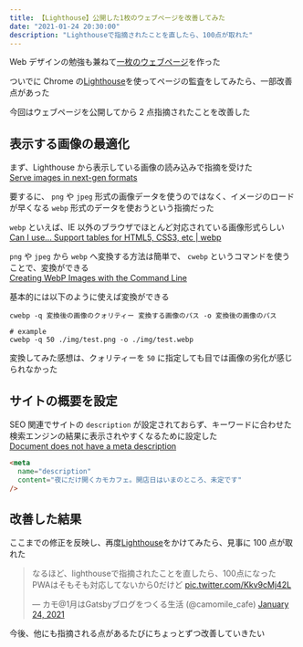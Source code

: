 ```yaml
---
title: 【Lighthouse】公開した1枚のウェブページを改善してみた
date: "2021-01-24 20:30:00"
description: "Lighthouseで指摘されたことを直したら、100点が取れた"
---
```


Web デザインの勉強も兼ねて[一枚のウェブページ](https://kind-engelbart-db1cd7.netlify.app/)を作った

ついでに Chrome の[Lighthouse](https://developers.google.com/web/tools/lighthouse)を使ってページの監査をしてみたら、一部改善点があった

今回はウェブページを公開してから 2 点指摘されたことを改善した

## 表示する画像の最適化

まず、Lighthouse から表示している画像の読み込みで指摘を受けた  
[Serve images in next-gen formats](https://web.dev/uses-webp-images/?utm_source=lighthouse&utm_medium=devtools)

要するに、 `png` や `jpeg` 形式の画像データを使うのではなく、イメージのロードが早くなる `webp` 形式のデータを使おうという指摘だった

`webp` といえば、IE 以外のブラウザでほとんど対応されている画像形式らしい  
[Can I use... Support tables for HTML5, CSS3, etc | webp](https://caniuse.com/?search=webp)

`png` や `jpeg` から `webp` へ変換する方法は簡単で、 `cwebp` というコマンドを使うことで、変換ができる  
[Creating WebP Images with the Command Line](https://web.dev/codelab-serve-images-webp/)

基本的には以下のように使えば変換ができる

```shell
cwebp -q 変換後の画像のクォリティー 変換する画像のパス -o 変換後の画像のパス

# example
cwebp -q 50 ./img/test.png -o ./img/test.webp
```

変換してみた感想は、クォリティーを `50` に指定しても目では画像の劣化が感じられなかった

## サイトの概要を設定

SEO 関連でサイトの `description` が設定されておらず、キーワードに合わせた検索エンジンの結果に表示されやすくなるために設定した  
[Document does not have a meta description](https://web.dev/meta-description/?utm_source=lighthouse&utm_medium=devtools)

```html
<meta
  name="description"
  content="夜にだけ開くカモカフェ。開店日はいまのところ、未定です"
/>
```

## 改善した結果

ここまでの修正を反映し、再度[Lighthouse](https://developers.google.com/web/tools/lighthouse)をかけてみたら、見事に 100 点が取れた

<blockquote class="twitter-tweet"><p lang="ja" dir="ltr">なるほど、lighthouseで指摘されたことを直したら、100点になった<br>PWAはそもそも対応してないから0だけど <a href="https://t.co/Kkv9cMj42L">pic.twitter.com/Kkv9cMj42L</a></p>&mdash; カモ@1月はGatsbyブログをつくる生活 (@camomile_cafe) <a href="https://twitter.com/camomile_cafe/status/1353199873344978944?ref_src=twsrc%5Etfw">January 24, 2021</a></blockquote>

今後、他にも指摘される点があるたびにちょっとずつ改善していきたい
